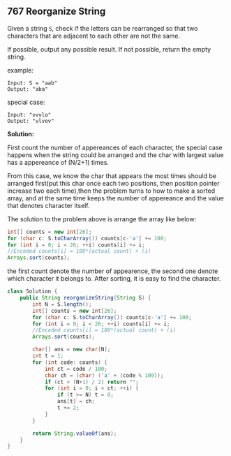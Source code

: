 ## 767 Reorganize String

Given a string `S`, check if the letters can be rearranged so that two characters that are adjacent to each other are not the same.

If possible, output any possible result. If not possible, return the empty string.

example:

```
Input: S = "aab"
Output: "aba"
```

special case:

```
Input: "vvvlo"
Output: "vlvov"
```

**Solution:**

First count the number of appereances of each character, the special case happens when the string could be arranged and the char with largest value has a appereance of (N/2+1) times.

From this case, we know the char that  appears the most times should be arranged first(put this char once each two positions, then position pointer increase two each time),then the problem turns to how to make a sorted array, and at the same time keeps the number of appereance and the value that denotes character itself. 

The solution to the problem above is arrange the array like below:

```java
int[] counts = new int[26];
for (char c: S.toCharArray()) counts[c-'a'] += 100;
for (int i = 0; i < 26; ++i) counts[i] += i;
//Encoded counts[i] = 100*(actual count) + (i)
Arrays.sort(counts);
```

the first count denote the number of appearence, the second one denote which character it belongs to. After sorting, it is easy to find the character.

```java
class Solution {
    public String reorganizeString(String S) {
        int N = S.length();
        int[] counts = new int[26];
        for (char c: S.toCharArray()) counts[c-'a'] += 100;
        for (int i = 0; i < 26; ++i) counts[i] += i;
        //Encoded counts[i] = 100*(actual count) + (i)
        Arrays.sort(counts);

        char[] ans = new char[N];
        int t = 1;
        for (int code: counts) {
            int ct = code / 100;
            char ch = (char) ('a' + (code % 100));
            if (ct > (N+1) / 2) return "";
            for (int i = 0; i < ct; ++i) {
                if (t >= N) t = 0;
                ans[t] = ch;
                t += 2;
            }
        }

        return String.valueOf(ans);
    }
}
```

